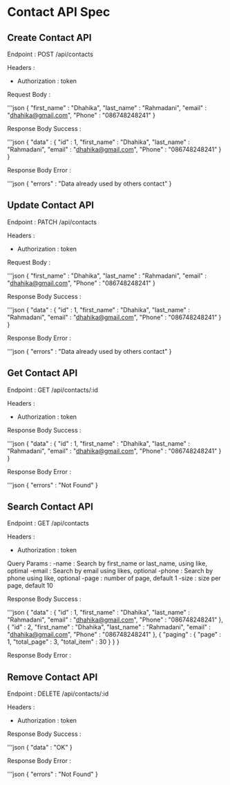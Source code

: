 # Contact API Spec

## Create Contact API

Endpoint : POST /api/contacts

Headers :

- Authorization : token

Request Body :

'''json
{
"first_name" : "Dhahika",
"last_name" : "Rahmadani",
"email" : "dhahika@gmail.com",
"Phone" : "086748248241"
}

Response Body Success :

'''json
{
"data" :
{
"id" : 1,
"first_name" : "Dhahika",
"last_name" : "Rahmadani",
"email" : "dhahika@gmail.com",
"Phone" : "086748248241"
}
}

Response Body Error :

'''json
{
"errors" : "Data already used by others contact"
}

## Update Contact API

Endpoint : PATCH /api/contacts

Headers :

- Authorization : token

Request Body :

'''json
{
"first_name" : "Dhahika",
"last_name" : "Rahmadani",
"email" : "dhahika@gmail.com",
"Phone" : "086748248241"
}

Response Body Success :

'''json
{
"data" :
{
"id" : 1,
"first_name" : "Dhahika",
"last_name" : "Rahmadani",
"email" : "dhahika@gmail.com",
"Phone" : "086748248241"
}
}

Response Body Error :

'''json
{
"errors" : "Data already used by others contact"
}

## Get Contact API

Endpoint : GET /api/contacts/:id

Headers :

- Authorization : token

Response Body Success :

'''json
{
"data" :
{
"id" : 1,
"first_name" : "Dhahika",
"last_name" : "Rahmadani",
"email" : "dhahika@gmail.com",
"Phone" : "086748248241"
}
}

Response Body Error :

'''json
{
"errors" : "Not Found"
}

## Search Contact API

Endpoint : GET /api/contacts

Headers :

- Authorization : token

Query Params :
-name : Search by first_name or last_name, using like, optimal
-email : Search by email using likes, optional
-phone : Search by phone using like, optional
-page : number of page, default 1
-size : size per page, default 10

Response Body Success :

'''json
{
"data" :
{
"id" : 1,
"first_name" : "Dhahika",
"last_name" : "Rahmadani",
"email" : "dhahika@gmail.com",
"Phone" : "086748248241"
},
{
"id" : 2,
"first_name" : "Dhahika",
"last_name" : "Rahmadani",
"email" : "dhahika@gmail.com",
"Phone" : "086748248241"
},
{
"paging" : {
"page" : 1,
"total_page" : 3,
"total_item" : 30
}
}
}

Response Body Error :

## Remove Contact API

Endpoint : DELETE /api/contacts/:id

Headers :

- Authorization : token

Response Body Success :

'''json
{
"data" : "OK"
}

Response Body Error :

'''json
{
"errors" : "Not Found"
}

